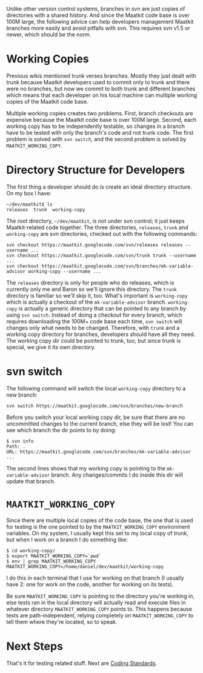 Unlike other version control systems, branches in svn are just copies of directories with a shared history.  And since the Maatkit code base is over 100M large, the following advice can help developers management Maatkit branches more easily and avoid pitfalls with svn.  This requires svn v1.5 or newer, which should be the norm.

# Working Copies #

Previous wikis mentioned trunk verses branches.  Mostly they just dealt with trunk because Maatkit developers used to commit only to trunk and there were no branches, but now we commit to both trunk and different branches which means that each developer on his local machine can multiple working copies of the Maatkit code base.

Multiple working copies creates two problems.  First, branch checkouts are expensive because the Maatkit code base is over 100M large.  Second, each working copy has to be independently testable, so changes in a branch have to be tested with only the branch's code and not trunk code.  The first problem is solved with `svn switch`, and the second problem is solved by `MAATKIT_WORKING_COPY`.

# Directory Structure for Developers #

The first thing a developer should do is create an ideal directory structure.  On my box I have:

```
~/dev/maatkit$ ls
releases  trunk  working-copy
```

The root directory, `~/dev/maatkit`, is not under svn control; it just keeps Maatkit-related code together.  The three directories, `releases`, `trunk` and `working-copy` are svn directories, checked out with the following commands:

```
svn checkout https://maatkit.googlecode.com/svn/releases releases --username ...
svn checkout https://maatkit.googlecode.com/svn/trunk trunk --username ...
svn checkout https://maatkit.googlecode.com/svn/branches/mk-variable-advisor working-copy --username ...
```

The `releases` directory is only for people who do releases, which is currently only me and Baron so we'll ignore this directory.  The `trunk` directory is familiar so we'll skip it, too.  What's important is `working-copy` which is actually a checkout of the `mk-variable-advisor` branch.  `working-copy` is actually a generic directory that can be pointed to any branch by using `svn switch`.  Instead of doing a checkout for every branch, which requires downloading the 100M+ code base each time, `svn switch` will changes only what needs to be changed. Therefore, with `trunk` and a working copy directory for branches, developers should have all they need.  The working copy dir could be pointed to trunk, too, but since trunk is special, we give it its own directory.

# svn switch #

The following command will switch the local `working-copy` directory to a new branch:

```
svn switch https://maatkit.googlecode.com/svn/branches/new-branch
```

Before you switch your local working copy dir, be sure that there are no uncommitted changes to the current branch, else they will be lost!  You can see which branch the dir points to by doing:

```
$ svn info 
Path: .
URL: https://maatkit.googlecode.com/svn/branches/mk-variable-advisor
...
```

The second lines shows that my working copy is pointing to the `mk-variable-advisor` branch.  Any changes/commits I do inside this dir will update that branch.

# `MAATKIT_WORKING_COPY` #

Since there are multiple local copies of the code base, the one that is used for testing is the one pointed to by the `MAATKIT_WORKING_COPY` environment variables.  On my system, I usually kept this set to my local copy of trunk, but when I work on a branch I do something like:

```
$ cd working-copy/
$ export MAATKIT_WORKING_COPY=`pwd`
$ env | grep MAATKIT_WORKING_COPY
MAATKIT_WORKING_COPY=/home/daniel/dev/maatkit/working-copy
```

I do this in each terminal that I use for working on that branch (I usually have 2: one for work on the code, another for working on its tests).

Be sure `MAATKIT_WORKING_COPY` is pointing to the directory you're working in, else tests ran in the local directory will actually read and execute files in whatever directory `MAATKIT_WORKING_COPY` points to.  This happens because tests are path-independent, relying completely on `MAATKIT_WORKING_COPY` to tell them where they're located, so to speak.

# Next Steps #

That's it for testing related stuff.  Next are [Coding Standards](http://code.google.com/p/maatkit/wiki/CodingStandards).